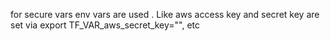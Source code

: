 for secure vars env vars are used . Like aws access key and secret key are set via
export TF_VAR_aws_secret_key="", etc
